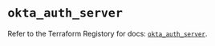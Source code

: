 # `okta_auth_server`

Refer to the Terraform Registory for docs: [`okta_auth_server`](https://registry.terraform.io/providers/okta/okta/4.6.0/docs/resources/auth_server).
